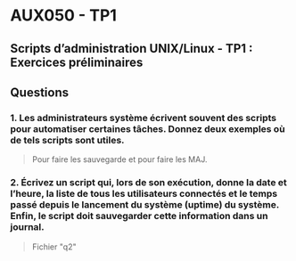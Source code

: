 # AUX050 - TP1

## Scripts d’administration UNIX/Linux - TP1 : Exercices préliminaires

## Questions

### 1. Les administrateurs système écrivent souvent des scripts pour automatiser certaines tâches. Donnez deux exemples où de tels scripts sont utiles.
> Pour faire les sauvegarde et pour faire les MAJ.
### 2. Écrivez un script qui, lors de son exécution, donne la date et l’heure, la liste de tous les utilisateurs connectés et le temps passé depuis le lancement du système (uptime) du système. Enfin, le script doit sauvegarder cette information dans un journal.
> Fichier "q2"
